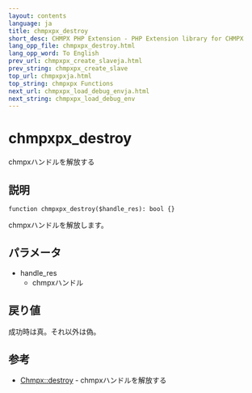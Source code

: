 ```yaml
---
layout: contents
language: ja
title: chmpxpx_destroy
short_desc: CHMPX PHP Extension - PHP Extension library for CHMPX
lang_opp_file: chmpxpx_destroy.html
lang_opp_word: To English
prev_url: chmpxpx_create_slaveja.html
prev_string: chmpxpx_create_slave
top_url: chmpxpxja.html
top_string: chmpxpx Functions
next_url: chmpxpx_load_debug_envja.html
next_string: chmpxpx_load_debug_env
---
```


# chmpxpx_destroy
chmpxハンドルを解放する


## 説明

```
function chmpxpx_destroy($handle_res): bool {}
```

chmpxハンドルを解放します。

## パラメータ
* handle_res
  * chmpxハンドル

## 戻り値
成功時は真。それ以外は偽。

## 参考
- [Chmpx::destroy](chmpx_class_destroyja.html) - chmpxハンドルを解放する

